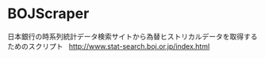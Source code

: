 # BOJScraper
日本銀行の時系列統計データ検索サイトから為替ヒストリカルデータを取得するためのスクリプト  
http://www.stat-search.boj.or.jp/index.html
